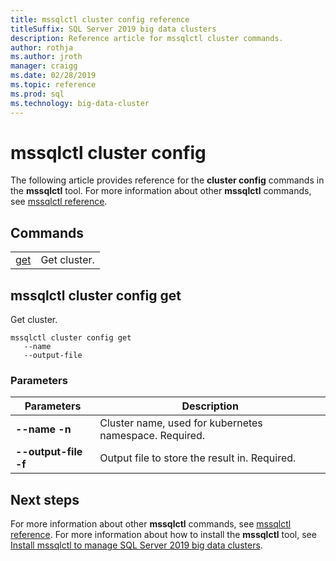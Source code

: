 ```yaml
---
title: mssqlctl cluster config reference
titleSuffix: SQL Server 2019 big data clusters
description: Reference article for mssqlctl cluster commands.
author: rothja
ms.author: jroth
manager: craigg
ms.date: 02/28/2019
ms.topic: reference
ms.prod: sql
ms.technology: big-data-cluster
---
```


# mssqlctl cluster config

The following article provides reference for the **cluster config** commands in the **mssqlctl** tool. For more information about other **mssqlctl** commands, see [mssqlctl reference](reference-mssqlctl.md).

## <a id="commands"></a> Commands

|||
|---|---|
| [get](#get) | Get cluster. |

## <a id="get"></a> mssqlctl cluster config get

Get cluster.

```
mssqlctl cluster config get
   --name
   --output-file
```

### Parameters

| Parameters | Description |
|---|---|
| **--name -n** | Cluster name, used for kubernetes namespace. Required. |
| **--output-file -f** | Output file to store the result in. Required. |

## Next steps

For more information about other **mssqlctl** commands, see [mssqlctl reference](reference-mssqlctl.md). For more information about how to install the **mssqlctl** tool, see [Install mssqlctl to manage SQL Server 2019 big data clusters](deploy-install-mssqlctl.md).